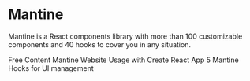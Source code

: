 # Mantine

Mantine is a React components library with more than 100 customizable components and 40 hooks to cover you in any situation.

<ResourceGroupTitle>Free Content</ResourceGroupTitle>
<BadgeLink colorScheme='blue' badgeText='Official Website' href='https://mantine.dev/'>Mantine Website</BadgeLink>
<BadgeLink colorScheme='blue' badgeText='Official Docs' href='https://mantine.dev/guides/cra/'>Usage with Create React App</BadgeLink>
<BadgeLink colorScheme='yellow' badgeText='Read' href='https://blog.logrocket.com/5-mantine-hooks-simplifying-ui-management-react/'>5 Mantine Hooks for UI management</BadgeLink>